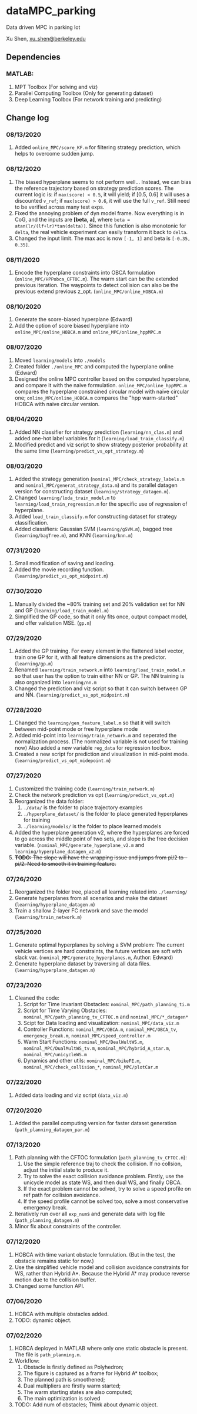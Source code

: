 # dataMPC_parking
Data driven MPC in parking lot

Xu Shen, xu_shen@berkeley.edu

## Dependencies
### MATLAB:
1. MPT Toolbox (For solving and viz)
2. Parallel Computing Toolbox (Only for generating dataset)
3. Deep Learning Toolbox (For network training and predicting)

## Change log
### 08/13/2020
1. Added `online_MPC/score_KF.m` for filtering strategy prediction, which helps to overcome sudden jump.

### 08/12/2020
1. The biased hyperplane seems to not perform well... Instead, we can bias the reference trajectory based on strategy prediction scores. The current logic is: if `max(score) < 0.5`, it will yield; if [0.5, 0.6] it will uses a discounted `v_ref`; if `max(score) > 0.6`, it will use the full `v_ref`. Still need to be verified across many test exps.
2. Fixed the annoying problem of dyn model frame. Now everything is in CoG, and the inputs are **[beta, a]**, where `beta = atan(lr/(lf+lr)*tan(delta))`. Since this function is also monotonic for `delta`, the real vehicle experiment can easily transform it back to `delta`.
3. Changed the input limit. The max acc is now `[-1, 1]` and beta is `[-0.35, 0.35]`.

### 08/11/2020
1. Encode the hyperplane constraints into OBCA formulation (`online_MPC/HPPobca_CFTOC.m`). The warm start can be the extended previous iteration. The waypoints to detect collision can also be the previous extend previous z_opt. (`online_MPC/online_HOBCA.m`)

### 08/10/2020
1. Generate the score-biased hyperplane (Edward)
2. Add the option of score biased hyperplane into `online_MPC/online_HOBCA.m` and `online_MPC/online_hppMPC.m`

### 08/07/2020
1. Moved `learning/models` into `./models`
2. Created folder `./online_MPC` and computed the hyperplane online (Edward)
3. Designed the online MPC controller based on the computed hyperplane, and compare it with the naive formulation. `online_MPC/online_hppMPC.m` compares the hyperplane constrained circular model with naive circular one; `online_MPC/online_HOBCA.m` compares the "hpp warm-started" HOBCA with naive circular version.

### 08/04/2020
1. Added NN classifier for strategy prediction (`learning/nn_clas.m`) and added one-hot label variables for it (`learning/load_train_classify.m`)
2. Modified predict and viz script to show strategy posterior probability at the same time (`learning/predict_vs_opt_strategy.m`)

### 08/03/2020
1. Added the strategy generation (`nominal_MPC/check_strategy_labels.m` and `nominal_MPC/generat_strategy_data.m`) and its parallel datagen version for constructing dataset (`learning/strategy_datagen.m`).
2. Changed `learning/loda_train_model.m` to `learning/load_train_regression.m` for the specific use of regression of hyperplane.
3. Added `load_train_classify.m` for constructing dataset for strategy classification. 
4. Added classifiers: Gaussian SVM (`learning/gSVM.m`), bagged tree (`learning/bagTree.m`), and KNN (`learning/knn.m`)

### 07/31/2020
1. Small modification of saving and loading.
2. Added the movie recording function. (`learning/predict_vs_opt_midpoint.m`)

### 07/30/2020
1. Manually divided the \~80% training set and 20% validation set for NN and GP (`learning/load_train_model.m`)
2. Simplified the GP code, so that it only fits once, output compact model, and offer validation MSE. (`gp.m`)

### 07/29/2020
1. Added the GP training. For every element in the flattened label vector, train one GP for it, with all feature dimensions as the predictor. (`learning/gp.m`)
2. Renamed `learning/train_network.m` into `learning/load_train_model.m` so that user has the option to train either NN or GP. The NN training is also organized into `learning/nn.m`
3. Changed the prediction and viz script so that it can switch between GP and NN. (`learning/predict_vs_opt_midpoint.m`)

### 07/28/2020
1. Changed the `learning/gen_feature_label.m` so that it will switch between mid-point mode or free hyperplane mode
2. Added mid-point into `learning/train_network.m` and seperated the normalization process. (The normalized variable is not used for training now) Also added a new variable `reg_data` for regression toolbox.
3. Created a new script for prediction and visualization in mid-point mode. (`learning/predict_vs_opt_midepoint.m`)

### 07/27/2020
1. Customized the training code (`learning/train_network.m`)
2. Check the network prediction vs opt (`learning/predict_vs_opt.m`)
3. Reorganized the data folder:
	1. `./data/` is the folder to place trajectory examples
	2. `./hyperplane_dataset/` is the folder to place generated hyperplanes for training
	3. `./learning/models/` is the folder to place learned models
4. Added the hyperplane generation v2, where the hyperplanes are forced to go across the middle point of two sets, and slope is the free decision variable. (`nominal_MPC/generate_hyperplane_v2.m` and `learning/hyperplane_datagen_v2.m`)
5. ~~**TODO:** The slope will have the wrapping issue and jumps from pi/2 to -pi/2. Need to smooth it in training feature.~~

### 07/26/2020
1. Reorganized the folder tree, placed all learning related into `./learning/`
2. Generate hyperplanes from all scenarios and make the dataset (`learning/hyperplane_datagen.m`)
3. Train a shallow 2-layer FC network and save the model (`learning/train_network.m`)

### 07/25/2020
1. Generate optimal hyperplanes by solving a SVM problem: The current vehicle vertices are hard constraints, the future vertices are soft with slack var. (`nominal_MPC/generate_hyperplanes.m`, Author: Edward)
2. Generate hyperplane dataset by traversing all data files. (`learning/hyperplane_datagen.m`)

### 07/23/2020
1. Cleaned the code:
	1. Script for Time Invariant Obstacles: `nominal_MPC/path_planning_ti.m`
	2. Script for Time Varying Obstacles: `nominal_MPC/path_planning_tv_CFTOC.m` and `nominal_MPC/*_datagen*`
	3. Scipt for Data loading and visualization: `nominal_MPC/data_viz.m`
	4. Controller Functions: `nominal_MPC/OBCA.m`, `nominal_MPC/OBCA_tv`, `emergency_break.m`, `nominal_MPC/speed_controller.m`
	5. Warm Start Functions: `nominal_MPC/DealWultWS.m`, `nominal_MPC/DualMultWS_tv.m`, `nominal_MPC/hybrid_A_star.m`, `nominal_MPC/unicycleWS.m`
	6. Dynamics and other utils: `nominal_MPC/bikeFE.m`, `nominal_MPC/check_collision_*`, `nominal_MPC/plotCar.m`

### 07/22/2020
1. Added data loading and viz script (`data_viz.m`)

### 07/20/2020
1. Added the parallel computing version for faster dataset generation (`path_planning_datagen_par.m`)

### 07/13/2020
1. Path planning with the CFTOC formulation (`path_planning_tv_CFTOC.m`):
	1. Use the simple reference traj to check the collision. If no collsion, adjust the initial state to produce it.
	2. Try to solve the exact collision avoidance problem. Firstly, use the unicycle model as state WS, and then dual WS, and finally OBCA.
	3. If the exact problem cannot be solved, try to solve a speed profile on ref path for collision avoidance.
	4. If the speed profile cannot be solved too, solve a most conservative emergency break.
2. Iteratively run over all `exp_num`s and generate data with log file (`path_planning_datagen.m`)
3. Minor fix about constraints of the controller.

### 07/12/2020
1. HOBCA with time variant obstacle formulation. (But in the test, the obstacle remains static for now.)
2. Use the simplified vehicle model and collision avoidance constraints for WS, rather than Hybrid A\*. Because the Hybrid A\* may produce reverse motion due to the collision buffer.
3. Changed some function API.

### 07/06/2020
1. HOBCA with multiple obstacles added.
2. TODO: dynamic object.

### 07/02/2020
1. HOBCA deployed in MATLAB where only one static obstacle is present. The file is `path_planning.m`.
2. Workflow:
	1. Obstacle is firstly defined as Polyhedron;
	2. The figure is captured as a frame for Hybrid A* toolbox;
	3. The planned path is smoothened;
	4. Dual multipliers are firstly warm started;
	5. The warm starting states are also computed;
	6. The main optimization is solved
3. TODO: Add num of obstacles; Think about dynamic object.
